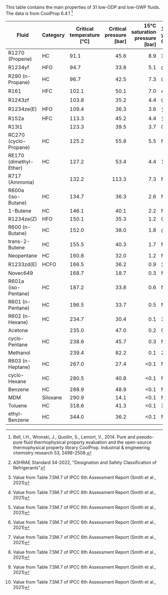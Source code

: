 This table contains the main properties of 31 low-ODP and low-GWP fluids. The data is from CoolProp 6.4.1 [^1]

|Fluid|Category|Critical temperature [°C]|Critical pressure [bar]|15°C saturation pressure [bar]|100 years GWP|ASHRAE 34[^b]|Type|No.|
|---|---|---|--:|--:|:--|:---:|:--|:--|
|R1270 (Propene)|HC|91.1|45.6|8.9|3.1|A3|wet|1|
|R1234yf|HFO|94.7|33.8|5.1|0.501[^a]|A2L|dry|2|
|R290 (n-Propane)|HC|96.7|42.5|7.3|0.02[^a]|A3|wet|3|
|R161|HFC|102.1|50.1|7.0|4.84[^a]|N/A|wet|4|
|R1243zf| |103.8|35.2|4.4|0.261[^a]|N/A|isentropic|5|
|R1234ze(E)|HFO|109.4|36.3|3.6|1.37[^a]|N/A|isentropic|6|
|R152a|HFC|113.3|45.2|4.4|164[^a]|A2|wet|7|
|R13I1| |123.3|39.5|3.7|0.4|A1|wet|8|
|RC270 (cyclo-Propane)|HC|125.2|55.8|5.5|N/A|N/A|wet|9|
|RE170 (dimethyl-Ether)|HC|127.2|53.4|4.4|1.0|N/A|wet|10|
|R717 (Ammonia)| |132.2|113.3|7.3|N/A|B2L|wet|11|
|R600a (iso-Butane)|HC|134.7|36.3|2.6|N/A|A3|dry|12|
|1-Butene|HC|146.1|40.1|2.2|N/A|N/A|dry|13|
|R1234ze(Z)|HFO|150.1|35.3|1.2|0.315a|A2L|isentropic|14|
|R600 (n-Butane)|HC|152.0|38.0|1.8|0.006[^a]|A3|dry|15|
|trans-2-Butene|HC|155.5|40.3|1.7|N/A|N/A|dry|16|
|Neopentane|HC|160.6|32.0|1.2|N/A|N/A|dry|17|
|R1233zd(E)|HCFO|166.5|36.2|0.9|3.88[^a]|A1|dry|18|
|Novec649| |168.7|18.7|0.3|N/A|N/A|dry|19|
|R601a (iso-Pentane)|HC|187.2|33.8|0.6|N/A|A3|dry|20|
|R601 (n-Pentane)|HC|196.5|33.7|0.5|N/A|A3|dry|21|
|R602 (n-Hexane)|HC|234.7|30.4|0.1|3.1|N/A|dry|22|
|Acetone| |235.0|47.0|0.2|0.5|N/A|isentropic|23|
|cyclo-Pentane|HC|238.6|45.7|0.3|N/A|N/A|dry|24|
|Methanol| |239.4|82.2|0.1|2.8|N/A|wet|25|
|R603 (n-Heptane)|HC|267.0|27.4|<0.1|N/A|N/A|dry|26|
|cyclo-Hexane|HC|280.5|40.8|<0.1|N/A|N/A|dry|27|
|Benzene|HC|288.9|48.9|<0.1|N/A|N/A|dry|28|
|MDM|Siloxane|290.9|14.1|<0.1|N/A|N/A|dry|29|
|Toluene|HC|318.6|41.3|<0.1|3.3|N/A|dry|30|
|ethyl-Benzene|HC|344.0|36.2|<0.1|N/A|N/A|dry|31|

[^1]: Bell, I.H., Wronski, J., Quoilin, S., Lemort, V., 2014. Pure and pseudo-pure fluid thermophysical property evaluation and the open-source thermophysical property library CoolProp. Industrial & engineering chemistry research 53, 2498–2508.
[^a]: Value from Table 7.SM.7 of IPCC 6th Assessment Report (Smith et al., 2021)
[^b]: ASHRAE Standard 34-2022, "Designation and Safety Classification of Refrigerants"
